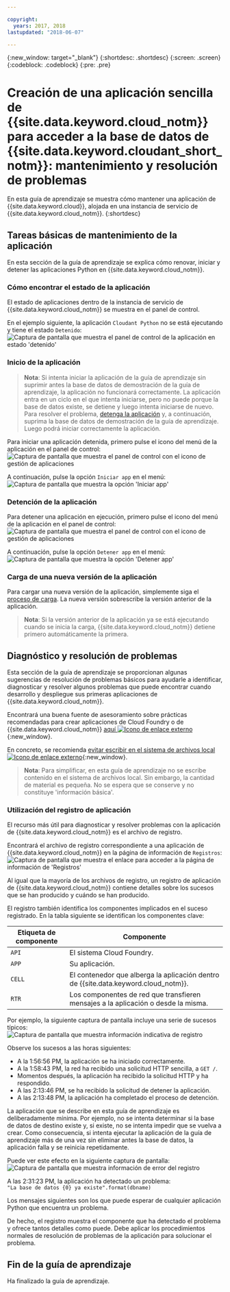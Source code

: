 ```yaml
---

copyright:
  years: 2017, 2018
lastupdated: "2018-06-07"

---
```


{:new_window: target="_blank"}
{:shortdesc: .shortdesc}
{:screen: .screen}
{:codeblock: .codeblock}
{:pre: .pre}

<!-- Acrolinx: 2017-01-11 -->

# Creación de una aplicación sencilla de {{site.data.keyword.cloud_notm}} para acceder a la base de datos de {{site.data.keyword.cloudant_short_notm}}: mantenimiento y resolución de problemas

En esta guía de aprendizaje se muestra cómo mantener una aplicación de {{site.data.keyword.cloud}}, alojada en una instancia de servicio de {{site.data.keyword.cloud_notm}}.
{:shortdesc}

<div id="maintenance"></div>

## Tareas básicas de mantenimiento de la aplicación

En esta sección de la guía de aprendizaje se explica cómo renovar, iniciar y detener las aplicaciones Python en {{site.data.keyword.cloud_notm}}.

### Cómo encontrar el estado de la aplicación

El estado de aplicaciones dentro de la instancia de servicio de {{site.data.keyword.cloud_notm}} se muestra en el panel de control.

En el ejemplo siguiente, la aplicación `Cloudant Python` no se está ejecutando y tiene el estado `Detenido`:<br/>
![Captura de pantalla que muestra el panel de control de la aplicación en estado 'detenido'](images/img0037.png)

### Inicio de la aplicación

>   **Nota**: Si intenta iniciar la aplicación de la guía de aprendizaje
    sin suprimir antes la base de datos de demostración de la guía de aprendizaje, la aplicación no funcionará correctamente.
    La aplicación entra en un ciclo en el que intenta iniciarse, pero no puede porque la base de datos existe, se detiene y luego intenta iniciarse de nuevo.
    Para resolver el problema, [detenga la aplicación](#stopping-your-application) y, a continuación, suprima la base de datos de demostración de la guía de aprendizaje.
    Luego podrá iniciar correctamente la aplicación.

Para iniciar una aplicación detenida, primero pulse el icono del menú de la aplicación en el panel de control:<br/>
![Captura de pantalla que muestra el panel de control con el icono de gestión de aplicaciones](images/img0038.png)

A continuación, pulse la opción `Iniciar app` en el menú:<br/>
![Captura de pantalla que muestra la opción 'Iniciar app'](images/img0039.png)

### Detención de la aplicación

Para detener una aplicación en ejecución, primero pulse el icono del menú de la aplicación en el panel de control:<br/>
![Captura de pantalla que muestra el panel de control con el icono de gestión de aplicaciones](images/img0040.png)

A continuación, pulse la opción `Detener app` en el menú:<br/>
![Captura de pantalla que muestra la opción 'Detener app'](images/img0041.png)

<div id="troubleshooting"></div>

### Carga de una nueva versión de la aplicación

Para cargar una nueva versión de la aplicación, simplemente siga el [proceso de carga](create_bmxapp_upload.html).
La nueva versión sobrescribe la versión anterior de la aplicación.

>   **Nota**: Si la versión anterior de la aplicación ya se está ejecutando cuando se inicia la carga,
    {{site.data.keyword.cloud_notm}} detiene primero automáticamente la primera.

## Diagnóstico y resolución de problemas

Esta sección de la guía de aprendizaje se proporcionan algunas sugerencias de resolución de problemas básicos para ayudarle a identificar, diagnosticar y resolver algunos problemas que puede encontrar cuando desarrollo y despliegue sus primeras aplicaciones de {{site.data.keyword.cloud_notm}}.

Encontrará una buena fuente de asesoramiento sobre prácticas recomendadas para crear aplicaciones de Cloud Foundry o de {{site.data.keyword.cloud_notm}}
[aquí ![Icono de enlace externo](../images/launch-glyph.svg "Icono de enlace externo")](https://docs.cloudfoundry.org/devguide/deploy-apps/prepare-to-deploy.html){:new_window}.

En concreto, se recomienda [evitar escribir en el sistema de archivos local ![Icono de enlace externo](../images/launch-glyph.svg "Icono de enlace externo")](https://docs.cloudfoundry.org/devguide/deploy-apps/prepare-to-deploy.html#filesystem){:new_window}.

>   **Nota**: Para simplificar,
    en esta guía de aprendizaje no se escribe contenido en el sistema de archivos local.
    Sin embargo, la cantidad de material es pequeña.
    No se espera que se conserve y no constituye 'información básica'.

### Utilización del registro de aplicación

El recurso más útil para diagnosticar y resolver problemas con la aplicación de {{site.data.keyword.cloud_notm}} es el archivo de registro.

Encontrará el archivo de registro correspondiente a una aplicación de {{site.data.keyword.cloud_notm}} en la página de información de `Registros`:<br/>
![Captura de pantalla que muestra el enlace para acceder a la página de información de 'Registros'](images/img0042.png)

Al igual que la mayoría de los archivos de registro, un registro de aplicación de {{site.data.keyword.cloud_notm}} contiene detalles sobre los sucesos que se han producido y cuándo se han producido.

El registro también identifica los componentes implicados en el suceso registrado.
En la tabla siguiente se identifican los componentes clave:

Etiqueta de componente | Componente
----------------|----------
`API`           | El sistema Cloud Foundry.
`APP`           | Su aplicación.
`CELL`          | El contenedor que alberga la aplicación dentro de {{site.data.keyword.cloud_notm}}.
`RTR`           | Los componentes de red que transfieren mensajes a la aplicación o desde la misma.

Por ejemplo, la siguiente captura de pantalla incluye una serie de sucesos típicos:<br/>
![Captura de pantalla que muestra información indicativa de registro](images/img0043.png)

Observe los sucesos a las horas siguientes:

-   A la 1:56:56 PM, la aplicación se ha iniciado correctamente.
-   A la 1:58:43 PM, la red ha recibido una solicitud HTTP sencilla, a `GET /`.
-   Momentos después, la aplicación ha recibido la solicitud HTTP y ha respondido.
-   A las 2:13:46 PM, se ha recibido la solicitud de detener la aplicación.
-   A las 2:13:48 PM, la aplicación ha completado el proceso de detención.

La aplicación que se describe en esta guía de aprendizaje es deliberadamente mínima.
Por ejemplo, no se intenta determinar si la base de datos de destino existe y, si existe, no se intenta impedir que se vuelva a crear.
Como consecuencia, si intenta ejecutar la aplicación de la guía de aprendizaje más de una vez sin eliminar antes la base de datos, la aplicación falla y se reinicia repetidamente.

Puede ver este efecto en la siguiente captura de pantalla:<br/>
![Captura de pantalla que muestra información de error del registro](images/img0044.png)

A las 2:31:23 PM,
la aplicación ha detectado un problema:<br/>
`"La base de datos {0} ya existe".format(dbname)`

Los mensajes siguientes son los que puede esperar de cualquier aplicación Python que encuentra un problema.

De hecho, el registro muestra el componente que ha detectado el problema y ofrece tantos detalles como puede.
Debe aplicar los procedimientos normales de resolución de problemas de la aplicación para solucionar el problema.

## Fin de la guía de aprendizaje

Ha finalizado la guía de aprendizaje.

